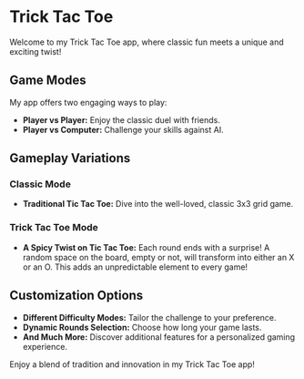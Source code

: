 # Trick Tac Toe

Welcome to my Trick Tac Toe app, where classic fun meets a unique and exciting twist!

## Game Modes

My app offers two engaging ways to play:

- **Player vs Player:** Enjoy the classic duel with friends.
- **Player vs Computer:** Challenge your skills against AI.

## Gameplay Variations

### Classic Mode

- **Traditional Tic Tac Toe:** Dive into the well-loved, classic 3x3 grid game.

### Trick Tac Toe Mode

- **A Spicy Twist on Tic Tac Toe:** Each round ends with a surprise! A random space on the board, empty or not, will transform into either an X or an O. This adds an unpredictable element to every game!

## Customization Options

- **Different Difficulty Modes:** Tailor the challenge to your preference.
- **Dynamic Rounds Selection:** Choose how long your game lasts.
- **And Much More:** Discover additional features for a personalized gaming experience.

Enjoy a blend of tradition and innovation in my Trick Tac Toe app!
